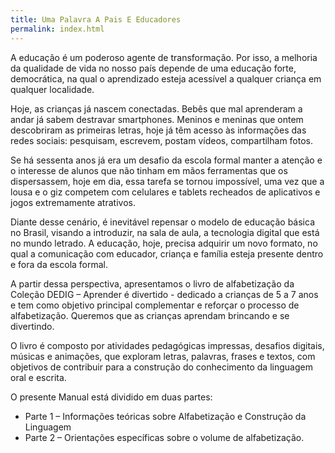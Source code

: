 ```yaml
---
title: Uma Palavra A Pais E Educadores
permalink: index.html
---
```



A educação é um poderoso agente de transformação. Por isso, a melhoria da qualidade de vida no nosso país depende de uma educação forte, democrática, na qual o aprendizado esteja acessível a qualquer criança em qualquer localidade. 

Hoje, as crianças já nascem conectadas. Bebês que mal aprenderam a andar já sabem destravar smartphones. Meninos e meninas que ontem descobriram as primeiras letras, hoje já têm acesso às informações das redes sociais: pesquisam, escrevem, postam vídeos, compartilham fotos. 

Se há sessenta anos já era um desafio da escola formal manter a atenção e o interesse de alunos que não tinham em mãos ferramentas que os dispersassem, hoje em dia, essa tarefa se tornou impossível, uma vez que a lousa e o giz competem com 
celulares e tablets recheados de aplicativos e jogos extremamente atrativos.

Diante desse cenário, é inevitável repensar o modelo de educação básica no Brasil, visando a introduzir, na sala de aula, a tecnologia digital que está no mundo letrado. A educação, hoje, precisa adquirir um novo formato, no qual a comunicação com educador, criança e família esteja presente dentro e fora da escola formal.

A partir dessa perspectiva, apresentamos o livro de alfabetização da Coleção DEDIG – Aprender é divertido - dedicado a crianças de 5 a 7 anos e tem como objetivo principal complementar e reforçar o processo de alfabetização. Queremos que as crianças aprendam brincando e se divertindo.

O livro é composto por atividades pedagógicas impressas, desafios digitais, músicas e animações, que exploram letras, palavras, frases e textos, com objetivos de contribuir para a construção do conhecimento da linguagem oral e escrita.  

O presente Manual está dividido em duas partes:

 * Parte 1 – Informações teóricas sobre Alfabetização e Construção da Linguagem
 * Parte 2 – Orientações específicas sobre o volume de alfabetização.